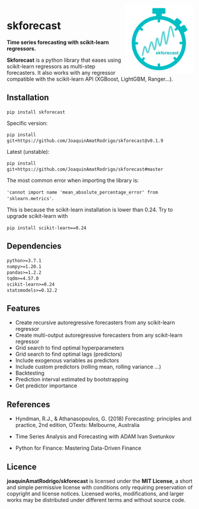 <img src="img/logo_skforecast_no_background.png" width=185 height=185 align="right">

# **skforecast**

**Time series forecasting with scikit-learn regressors.**

**Skforecast** is a python library that eases using scikit-learn regressors as multi-step forecasters. It also works with any regressor compatible with the scikit-learn API (XGBoost, LightGBM, Ranger...).


## Installation

```
pip install skforecast
```

Specific version:

```
pip install git+https://github.com/JoaquinAmatRodrigo/skforecast@v0.1.9
```

Latest (unstable):

```
pip install git+https://github.com/JoaquinAmatRodrigo/skforecast#master
```

The most common error when importing the library is:

 `'cannot import name 'mean_absolute_percentage_error' from 'sklearn.metrics'`.
 
 This is because the scikit-learn installation is lower than 0.24. Try to upgrade scikit-learn with
 
 `pip install scikit-learn==0.24`

## Dependencies

```
python>=3.7.1
numpy>=1.20.1
pandas>=1.2.2
tqdm>=4.57.0
scikit-learn>=0.24
statsmodels>=0.12.2
```

## Features

+ Create recursive autoregressive forecasters from any scikit-learn regressor
+ Create multi-output autoregressive forecasters from any scikit-learn regressor
+ Grid search to find optimal hyperparameters
+ Grid search to find optimal lags (predictors)
+ Include exogenous variables as predictors
+ Include custom predictors (rolling mean, rolling variance ...)
+ Backtesting
+ Prediction interval estimated by bootstrapping
+ Get predictor importance


## References

+ Hyndman, R.J., & Athanasopoulos, G. (2018) Forecasting: principles and practice, 2nd edition, OTexts: Melbourne, Australia

+ Time Series Analysis and Forecasting with ADAM Ivan Svetunkov

+ Python for Finance: Mastering Data-Driven Finance


## Licence

**joaquinAmatRodrigo/skforecast** is licensed under the **MIT License**, a short and simple permissive license with conditions only requiring preservation of copyright and license notices. Licensed works, modifications, and larger works may be distributed under different terms and without source code.